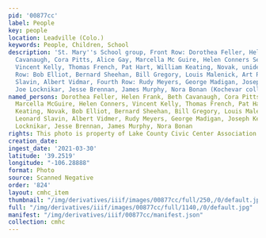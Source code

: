 ```yaml
---
pid: '00877cc'
label: People
key: people
location: Leadville (Colo.)
keywords: People, Children, School
description: 'St. Mary''s School group, Front Row: Dorothea Feller, Helen Frank, Beth
  Cavanaugh, Cora Pitts, Alice Gay, Marcella Mc Guire, Helen Conners Sencond Row:
  Vincent Kelly, Thomas French, Pat Hart, William Keating, Novak, unidentified Third
  Row: Bob Elliot, Bernard Sheehan, Bill Gregory, Louis Malenick, Art Ritchie, Leonard
  Slavin, Albert Vidmar, Fourth Row: Rudy Meyers, George Madigan, Joseph Keating,
  Joe Locknikar, Jesse Brennan, James Murphy, Nora Bonan (Kochevar collection)'
named_persons: Dorothea Feller, Helen Frank, Beth Cavanaugh, Cora Pitts, Alice Gay,
  Marcella McGuire, Helen Conners, Vincent Kelly, Thomas French, Pat Hart, William
  Keating, Novak, Bob Elliot, Bernard Sheehan, Bill Gregory, Louis Malenick, Art Ritchie,
  Leonard Slavin, Albert Vidmer, Rudy Meyers, George Madigan, Joseph Keating, Joe
  Locknikar, Jesse Brennan, James Murphy, Nora Bonan
rights: This photo is property of Lake County Civic Center Association.
creation_date: 
ingest_date: '2021-03-30'
latitude: '39.2519'
longitude: "-106.28888"
format: Photo
source: Scanned Negative
order: '824'
layout: cmhc_item
thumbnail: "/img/derivatives/iiif/images/00877cc/full/250,/0/default.jpg"
full: "/img/derivatives/iiif/images/00877cc/full/1140,/0/default.jpg"
manifest: "/img/derivatives/iiif/00877cc/manifest.json"
collection: cmhc
---
```

